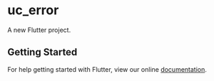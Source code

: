 # uc_error

A new Flutter project.

## Getting Started

For help getting started with Flutter, view our online
[documentation](https://flutter.io/).
